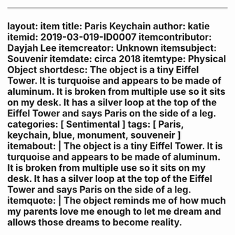 ---
layout: item
title: Paris Keychain
author: katie
itemid: 2019-03-019-ID0007
itemcontributor: Dayjah Lee
itemcreator: Unknown
itemsubject: Souvenir
itemdate: circa 2018
itemtype: Physical Object
shortdesc: The object is a tiny Eiffel Tower. It is turquoise and appears to be made of aluminum. It is broken from multiple use so it sits on my desk. It has a silver loop at the top of the Eiffel Tower and says Paris on the side of a leg.
categories: [ Sentimental ]
tags: [ Paris, keychain, blue, monument, souveneir  ]
itemabout: |
 The object is a tiny Eiffel Tower. It is turquoise and appears to be made of aluminum. It is broken from multiple use so it sits on my desk. It has a silver loop at the top of the Eiffel Tower and says Paris on the side of a leg.
itemquote: |
 The object reminds me of how much my parents love me enough to let me dream and allows those dreams to become reality. 
 ---

